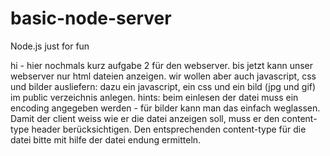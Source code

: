 # basic-node-server
Node.js just for fun

hi - hier nochmals kurz aufgabe 2 für den webserver. bis jetzt kann unser webserver nur html dateien anzeigen.
wir wollen aber auch javascript, css und bilder ausliefern: dazu ein javascript, ein css und ein bild (jpg und gif)
im public verzeichnis anlegen.
hints: beim einlesen der datei muss ein encoding angegeben werden - für bilder kann man das einfach weglassen.
Damit der client weiss wie er die datei anzeigen soll, muss er den content-type header berücksichtigen.
Den entsprechenden content-type für die datei bitte mit hilfe der datei endung ermitteln.
